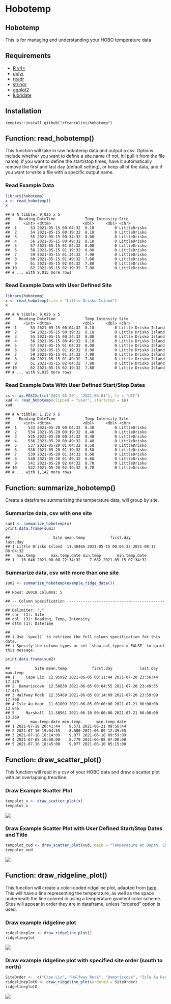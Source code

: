 Hobotemp
================

## Hobotemp

This is for managing and understanding your HOBO temperature data

## Requirements

-   [R v4+](https://www.r-project.org/)
-   [dplyr](https://CRAN.R-project.org/package=dplyr)
-   [readr](https://CRAN.R-project.org/package=readr)
-   [stringr](https://CRAN.R-project.org/package=stringr)
-   [ggplot2](https://CRAN.R-project.org/package=ggplot2)
-   [lubridate](https://CRAN.R-project.org/package=lubridate)

## Installation

    remotes::install_github("rfrancolini/hobotemp")

## Function: read_hobotemp()

This function will take in raw hobotemp data and output a csv. Options
include whether you want to define a site name (if not, itll pull it
from the file name), if you want to define the start/stop times, have it
automatically remove the first and last day (default setting), or keep
all of the data, and if you want to write a file with a specific output
name.

### Read Example Data

``` r
library(hobotemp)
x <- read_hobotemp()
x
```

    ## # A tibble: 9,025 x 5
    ##    Reading DateTime             Temp Intensity Site        
    ##      <int> <dttm>              <dbl>     <dbl> <chr>       
    ##  1      53 2021-05-15 00:04:32  8.18         0 LittleDrisko
    ##  2      54 2021-05-15 00:19:32  8.18         0 LittleDrisko
    ##  3      55 2021-05-15 00:34:32  8.08         0 LittleDrisko
    ##  4      56 2021-05-15 00:49:32  8.18         0 LittleDrisko
    ##  5      57 2021-05-15 01:04:32  8.08         0 LittleDrisko
    ##  6      58 2021-05-15 01:19:32  8.08         0 LittleDrisko
    ##  7      59 2021-05-15 01:34:32  7.98         0 LittleDrisko
    ##  8      60 2021-05-15 01:49:32  7.88         0 LittleDrisko
    ##  9      61 2021-05-15 02:04:32  7.88         0 LittleDrisko
    ## 10      62 2021-05-15 02:19:32  7.88         0 LittleDrisko
    ## # ... with 9,015 more rows

### Read Example Data with User Defined Site

``` r
library(hobotemp)
x <- read_hobotemp(site = "Little Drisko Island")
x
```

    ## # A tibble: 9,025 x 5
    ##    Reading DateTime             Temp Intensity Site                
    ##      <int> <dttm>              <dbl>     <dbl> <chr>               
    ##  1      53 2021-05-15 00:04:32  8.18         0 Little Drisko Island
    ##  2      54 2021-05-15 00:19:32  8.18         0 Little Drisko Island
    ##  3      55 2021-05-15 00:34:32  8.08         0 Little Drisko Island
    ##  4      56 2021-05-15 00:49:32  8.18         0 Little Drisko Island
    ##  5      57 2021-05-15 01:04:32  8.08         0 Little Drisko Island
    ##  6      58 2021-05-15 01:19:32  8.08         0 Little Drisko Island
    ##  7      59 2021-05-15 01:34:32  7.98         0 Little Drisko Island
    ##  8      60 2021-05-15 01:49:32  7.88         0 Little Drisko Island
    ##  9      61 2021-05-15 02:04:32  7.88         0 Little Drisko Island
    ## 10      62 2021-05-15 02:19:32  7.88         0 Little Drisko Island
    ## # ... with 9,015 more rows

### Read Example Data With User Defined Start/Stop Dates

``` r
ss <- as.POSIXct(c("2021-05-20", "2021-06-01"), tz = "UTC")
xud <- read_hobotemp(clipped = "user", startstop = ss)
xud
```

    ## # A tibble: 1,152 x 5
    ##    Reading DateTime             Temp Intensity Site        
    ##      <int> <dttm>              <dbl>     <dbl> <chr>       
    ##  1     533 2021-05-20 00:04:32  8.38         0 LittleDrisko
    ##  2     534 2021-05-20 00:19:32  8.48         0 LittleDrisko
    ##  3     535 2021-05-20 00:34:32  8.48         0 LittleDrisko
    ##  4     536 2021-05-20 00:49:32  8.48         0 LittleDrisko
    ##  5     537 2021-05-20 01:04:32  8.58         0 LittleDrisko
    ##  6     538 2021-05-20 01:19:32  8.58         0 LittleDrisko
    ##  7     539 2021-05-20 01:34:32  8.68         0 LittleDrisko
    ##  8     540 2021-05-20 01:49:32  8.68         0 LittleDrisko
    ##  9     541 2021-05-20 02:04:32  8.78         0 LittleDrisko
    ## 10     542 2021-05-20 02:19:32  8.78         0 LittleDrisko
    ## # ... with 1,142 more rows

## Function: summarize_hobotemp()

Create a dataframe summarizing the temperature data, will group by site.

### Summarize data, csv with one site

``` r
sum1 <- summarize_hobotemp(x)
print.data.frame(sum1)
```

    ##                   Site mean.temp           first.day            last.day
    ## 1 Little Drisko Island  11.30466 2021-05-15 00:04:32 2021-08-17 00:04:32
    ##   max.temp       max.temp.date min.temp       min.temp.date
    ## 1   16.046 2021-08-08 22:34:32    7.682 2021-05-15 07:34:32

### Summarize data, csv with more than one site

``` r
sum2 <- summarize_hobotemp(example_ridge_data())
```

    ## Rows: 26018 Columns: 5

    ## -- Column specification --------------------------------------------------------
    ## Delimiter: ","
    ## chr  (1): Site
    ## dbl  (3): Reading, Temp, Intensity
    ## dttm (1): DateTime

    ## 
    ## i Use `spec()` to retrieve the full column specification for this data.
    ## i Specify the column types or set `show_col_types = FALSE` to quiet this message.

``` r
print.data.frame(sum2)
```

    ##           Site mean.temp           first.day            last.day max.temp
    ## 1     Cape Liz  12.95992 2021-06-05 00:11:44 2021-07-20 23:56:44   17.379
    ## 2  Damariscove  12.58830 2021-06-05 00:04:55 2021-07-20 23:49:55   17.475
    ## 3 Halfway Rock  12.35469 2021-06-05 00:14:09 2021-07-20 23:59:09   17.760
    ## 4 Isle Au Haut  11.61809 2021-06-05 00:00:00 2021-07-21 00:00:00   13.846
    ## 5     Marshall  11.38961 2021-06-10 00:00:00 2021-07-21 00:00:00   13.269
    ##         max.temp.date min.temp       min.temp.date
    ## 1 2021-07-18 20:41:44    9.571 2021-06-21 09:56:44
    ## 2 2021-07-16 19:04:55    8.680 2021-06-09 12:49:55
    ## 3 2021-07-18 18:14:09    9.077 2021-06-18 09:59:09
    ## 4 2021-07-08 10:00:00    8.779 2021-06-08 07:00:00
    ## 5 2021-07-16 18:45:00    9.077 2021-06-10 05:15:00

## Function: draw_scatter_plot()

This function will read in a csv of your HOBO data and draw a scatter
plot with an overlapping trendline.

### Draw Example Scatter Plot

``` r
tempplot_x <- draw_scatter_plot(x)
tempplot_x
```

![](README_files/figure-gfm/tempplot-1.png)<!-- -->

### Draw Example Scatter Plot with User Defined Start/Stop Dates and Title

``` r
tempplot_xud <- draw_scatter_plot(xud, main = "Temperature at Depth, End of May")
tempplot_xud
```

![](README_files/figure-gfm/tempplot_ud-1.png)<!-- -->

## Function: draw_ridgeline_plot()

This function will create a color-coded ridgeline plot, adapted from
[here](https://r-graph-gallery.com/294-basic-ridgeline-plot.html). This
will have a line representing the temperature, as well as the space
underneath the line colored in using a temperature gradient color
scheme. Sites will appear in order they are in dataframe, unless
“ordered” option is used.

### Draw example ridgeline plot

``` r
ridgelineplot <- draw_ridgeline_plot()
ridgelineplot
```

![](README_files/figure-gfm/ridgeline-1.png)<!-- -->

### Draw example ridgeline plot with specified site order (south to north)

``` r
SiteOrder <-  c("Cape Liz", "Halfway Rock", "Damariscove", "Isle Au Haut", "Marshall")
ridgelineplotO <- draw_ridgeline_plot(ordered = SiteOrder)
ridgelineplotO
```

![](README_files/figure-gfm/ridgelineOrdered-1.png)<!-- -->
